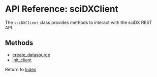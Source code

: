 # API Reference: sciDXClient

The `sciDXClient` class provides methods to interact with the sciDX REST API.

## Methods

- [create_datasource](methods/create_datasource.md)
- [init_client](methods/init_client.md)

Return to [Index](../index.md)
